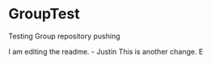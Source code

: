 # GroupTest
Testing Group repository pushing

I am editing the readme. - Justin
This is another change. 
E